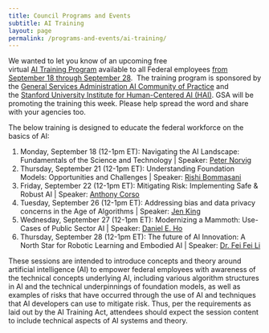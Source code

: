```yaml
---
title: Council Programs and Events
subtitle: AI Training
layout: page
permalink: /programs-and-events/ai-training/
---
```

We wanted to let you know of an upcoming free virtual [AI Training Program](https://gsa.zoomgov.com/webinar/register/WN_g8EC80ddR2OsLJnE7HS_IQ) available to all Federal employees <u>from September 18 through September 28</u>.  The training program is sponsored by the [General Services Administration AI Community of Practice](https://coe.gsa.gov/communities/ai.html) and the [Stanford University Institute for Human-Centered AI (HAI)](https://hai.stanford.edu/). GSA will be promoting the training this week. Please help spread the word and share with your agencies too.  

The below training is designed to educate the federal workforce on the basics of AI:
1. Monday, September 18 (12-1pm ET): Navigating the AI Landscape: Fundamentals of the Science and Technology \| Speaker: [Peter Norvig](https://profiles.stanford.edu/peter-norvig)
2. Thursday, September 21 (12-1pm ET): Understanding Foundation Models: Opportunities and Challenges \| Speaker: [Rishi Bommasani](https://rishibommasani.github.io/)
3. Friday, September 22 (12-1pm ET): Mitigating Risk: Implementing Safe & Robust AI \| Speaker: [Anthony Corso](https://anthonylcorso.com/)
4. Tuesday, September 26 (12-1pm ET): Addressing bias and data privacy concerns in the Age of Algorithms \| Speaker: [Jen King](https://profiles.stanford.edu/194010?releaseVersion=7.5.5)
5. Wednesday, September 27 (12-1pm ET): Modernizing a Mammoth: Use-Cases of Public Sector AI \| Speaker: [Daniel E. Ho](https://law.stanford.edu/directory/daniel-e-ho/)
6. Thursday, September 28 (12-1pm ET): The future of AI Innovation: A North Star for Robotic Learning and Embodied AI \| Speaker: [Dr. Fei Fei Li](https://hai.stanford.edu/people/fei-fei-li-0)

These sessions are intended to introduce concepts and theory around artificial intelligence (AI) to empower federal employees with awareness of the technical concepts underlying AI, including various algorithm structures in AI and the technical underpinnings of foundation models, as well as examples of risks that have occurred through the use of AI and techniques that AI developers can use to mitigate risk. Thus, per the requirements as laid out by the AI Training Act, attendees should expect the session content to include technical aspects of AI systems and theory.
